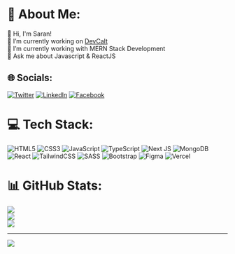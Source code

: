 # 💫 About Me:
👋 Hi, I'm Saran! <br>
🔭 I’m currently working on <a target="_blank" href="https://devcalt.vercel.app/">DevCalt</a> <br>🌱 I’m currently working with MERN Stack Development<br>💬 Ask me about Javascript & ReactJS<br>


## 🌐 Socials:
  [![Twitter](https://img.shields.io/badge/Twitter-%231DA1F2.svg?logo=Twitter&logoColor=white)](https://twitter.com/saran_pariyar1)  [![LinkedIn](https://img.shields.io/badge/LinkedIn-%230077B5.svg?logo=linkedin&logoColor=white)](https://linkedin.com/in/saran-pariyar) [![Facebook](https://img.shields.io/badge/Facebook-%231877F2.svg?logo=Facebook&logoColor=white)](https://facebook.com/saran.pariyar.50)

# 💻 Tech Stack:
![HTML5](https://img.shields.io/badge/html5-%23E34F26.svg?style=for-the-badge&logo=html5&logoColor=white) ![CSS3](https://img.shields.io/badge/css3-%231572B6.svg?style=for-the-badge&logo=css3&logoColor=white) ![JavaScript](https://img.shields.io/badge/javascript-%23323330.svg?style=for-the-badge&logo=javascript&logoColor=%23F7DF1E) ![TypeScript](https://img.shields.io/badge/typescript-%23007ACC.svg?style=for-the-badge&logo=typescript&logoColor=white)  ![Next JS](https://img.shields.io/badge/Next-black?style=for-the-badge&logo=next.js&logoColor=white) ![MongoDB](https://img.shields.io/badge/MongoDB-%234ea94b.svg?style=for-the-badge&logo=mongodb&logoColor=white) ![React](https://img.shields.io/badge/react-%2320232a.svg?style=for-the-badge&logo=react&logoColor=%2361DAFB) ![TailwindCSS](https://img.shields.io/badge/tailwindcss-%2338B2AC.svg?style=for-the-badge&logo=tailwind-css&logoColor=white) ![SASS](https://img.shields.io/badge/SASS-hotpink.svg?style=for-the-badge&logo=SASS&logoColor=white) ![Bootstrap](https://img.shields.io/badge/bootstrap-%238511FA.svg?style=for-the-badge&logo=bootstrap&logoColor=white) ![Figma](https://img.shields.io/badge/figma-%23F24E1E.svg?style=for-the-badge&logo=figma&logoColor=white) ![Vercel](https://img.shields.io/badge/vercel-%23000000.svg?style=for-the-badge&logo=vercel&logoColor=white)
# 📊 GitHub Stats:
![](https://github-readme-stats.vercel.app/api?username=Saran-pariyar&theme=vue-dark&hide_border=false&include_all_commits=true&count_private=true)<br/>
![](https://github-readme-streak-stats.herokuapp.com/?user=Saran-pariyar&theme=vue-dark&hide_border=false)<br/>
![](https://github-readme-stats.vercel.app/api/top-langs/?username=Saran-pariyar&theme=vue-dark&hide_border=false&include_all_commits=true&count_private=true&layout=compact)

---
[![](https://visitcount.itsvg.in/api?id=Saran-pariyar&icon=0&color=0)](https://visitcount.itsvg.in)

<!-- Proudly created with GPRM ( https://gprm.itsvg.in ) -->
